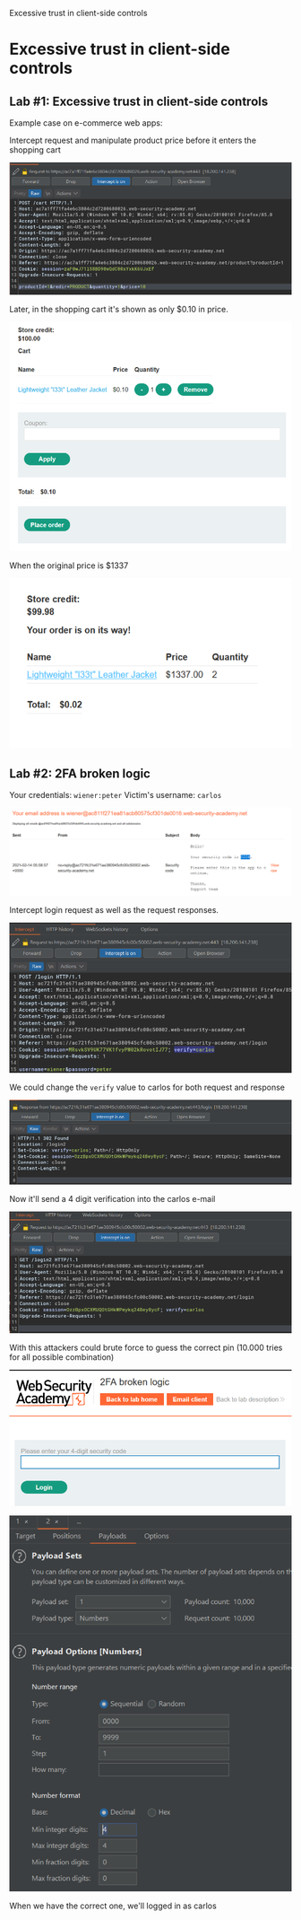 Excessive trust in client-side controls

# Excessive trust in client-side controls


## Lab #1: Excessive trust in client-side controls

Example case on e-commerce web apps:


Intercept request and manipulate product price before it enters the shopping cart

![72aa258ccc396ca77f623eac3b1ddcef.png](_resources/0900d5ec85ed42da88ca525436a2d7ac.png)

Later, in the shopping cart it's shown as only $0.10 in price.

![faa5e5db0c699cd47b6f72c77d1d2a7c.png](_resources/ac848c4ac8c342619837a68b863ce848.png)

When the original price is $1337

![ed78d4a4a770b16667885896572aa182.png](_resources/0a99ed36d14c444fa4e1a1a4348fb677.png)

## Lab #2: 2FA broken logic

Your credentials: `wiener:peter`
Victim's username: `carlos`

![11cf898d58da9d5a5766faf07ab3e5e9.png](_resources/0984752330e0408f9229483dbac5cf24.png)

Intercept login request as well as the request responses.

![5065850ed2d619bdc0ac3404c27f671d.png](_resources/8f240dca20684d4db28009ef77077ba2.png)

We could change the `verify` value to carlos for both request and response

![c256a8359a9cc14c4b1f5072cb7352eb.png](_resources/36bb681a856b4cf6bde21c81c0d15d41.png)

Now it'll send a 4 digit verification into the carlos e-mail

![fbb07ba8d46a508051b43ab872bc6153.png](_resources/e525c10d181646fbb8e23022390c0940.png)

With this attackers could brute force to guess the correct pin
(10.000 tries for all possible combination)

![3573ef1a12e6c01be5a8d2f857cc9263.png](_resources/9ddbbc4760654a92ba47759b041eae1d.png)


![a16ef3b91fa90e2d772138f5a9c5df05.png](_resources/589d3205ad714502bec1d8f6d88627f5.png)

When we have the correct one, we'll logged in as carlos 